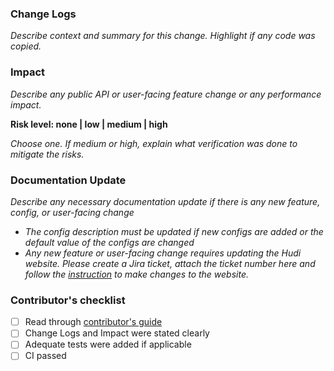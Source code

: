 ### Change Logs

_Describe context and summary for this change. Highlight if any code was copied._

### Impact

_Describe any public API or user-facing feature change or any performance impact._

**Risk level: none | low | medium | high**

_Choose one. If medium or high, explain what verification was done to mitigate the risks._

### Documentation Update

_Describe any necessary documentation update if there is any new feature, config, or user-facing change_

- _The config description must be updated if new configs are added or the default value of the configs are changed_
- _Any new feature or user-facing change requires updating the Hudi website. Please create a Jira ticket, attach the
  ticket number here and follow the [instruction](https://hudi.apache.org/contribute/developer-setup#website) to make
  changes to the website._
  
### Contributor's checklist

- [ ] Read through [contributor's guide](https://hudi.apache.org/contribute/how-to-contribute)
- [ ] Change Logs and Impact were stated clearly
- [ ] Adequate tests were added if applicable
- [ ] CI passed
